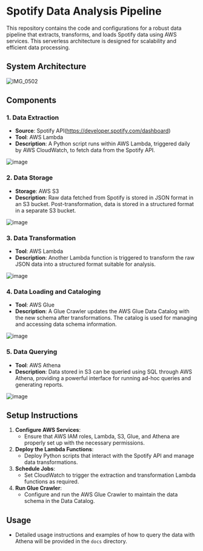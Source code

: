 # Spotify Data Analysis Pipeline

This repository contains the code and configurations for a robust data pipeline that extracts, transforms, and loads Spotify data using AWS services. This serverless architecture is designed for scalability and efficient data processing.

## System Architecture

![IMG_0502](https://github.com/pgrarchives/aws-etl-datapipeline/assets/112724112/d4dbb7a0-8357-4e5c-bcf9-2d0da1dc3545)

## Components

### 1. Data Extraction
- **Source**: Spotify API(https://developer.spotify.com/dashboard)
- **Tool**: AWS Lambda
- **Description**: A Python script runs within AWS Lambda, triggered daily by AWS CloudWatch, to fetch data from the Spotify API.

![image](https://github.com/pgrarchives/aws-etl-datapipeline/assets/112724112/13dcb0a2-0ca6-4b24-bbd0-644ab89981b4)

### 2. Data Storage
- **Storage**: AWS S3
- **Description**: Raw data fetched from Spotify is stored in JSON format in an S3 bucket. Post-transformation, data is stored in a structured format in a separate S3 bucket.

![image](https://github.com/pgrarchives/aws-etl-datapipeline/assets/112724112/448c002e-1b2f-4108-84fc-3c66170c33aa)

### 3. Data Transformation
- **Tool**: AWS Lambda
- **Description**: Another Lambda function is triggered to transform the raw JSON data into a structured format suitable for analysis.

![image](https://github.com/pgrarchives/aws-etl-datapipeline/assets/112724112/d95b7912-2741-4ce9-9fa7-e2fa1372eaaa)

### 4. Data Loading and Cataloging
- **Tool**: AWS Glue
- **Description**: A Glue Crawler updates the AWS Glue Data Catalog with the new schema after transformations. The catalog is used for managing and accessing data schema information.

![image](https://github.com/pgrarchives/aws-etl-datapipeline/assets/112724112/76f2c163-98c1-45e0-adfd-040eb659c93c)

### 5. Data Querying
- **Tool**: AWS Athena
- **Description**: Data stored in S3 can be queried using SQL through AWS Athena, providing a powerful interface for running ad-hoc queries and generating reports.

![image](https://github.com/pgrarchives/aws-etl-datapipeline/assets/112724112/519f0a41-be74-49f1-a7fe-6d4cf44b73f4)

## Setup Instructions

1. **Configure AWS Services**:
   - Ensure that AWS IAM roles, Lambda, S3, Glue, and Athena are properly set up with the necessary permissions.
2. **Deploy the Lambda Functions**:
   - Deploy Python scripts that interact with the Spotify API and manage data transformations.
3. **Schedule Jobs**:
   - Set CloudWatch to trigger the extraction and transformation Lambda functions as required.
4. **Run Glue Crawler**:
   - Configure and run the AWS Glue Crawler to maintain the data schema in the Data Catalog.

## Usage

- Detailed usage instructions and examples of how to query the data with Athena will be provided in the `docs` directory.

